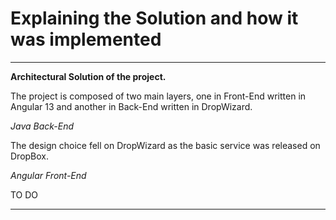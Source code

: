 # Explaining the Solution and how it was implemented

---
**Architectural Solution of the project.**

The project is composed of two main layers, one in Front-End written in Angular 13 and another in Back-End written in DropWizard.

*Java Back-End*

The design choice fell on DropWizard as the basic service was released on DropBox.

*Angular Front-End*

TO DO



---
